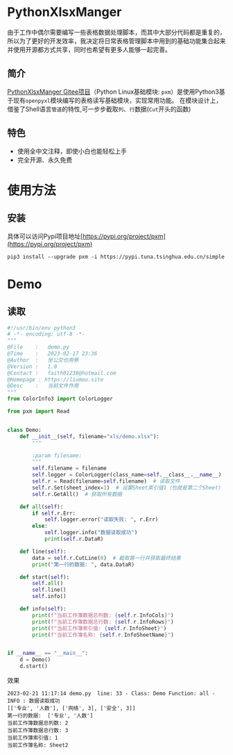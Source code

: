 # PythonXlsxManger

由于工作中偶尔需要编写一些表格数据处理脚本，而其中大部分代码都是重复的，所以为了更好的开发效率，我决定将日常表格管理脚本中用到的基础功能集合起来并使用开源都方式共享，同时也希望有更多人能够一起完善。

## 简介

[PythonXlsxManger Gitee项目](https://gitee.com/liumou_site/pxm)（Python Linux基础模块: `pxm`）是使用Python3基于现有`openpyxl`模块编写的表格读写基础模块，实现常用功能。
在模块设计上，借鉴了Shell语言`管道`的特性,可一步步截取`列`、`行`数据(`Cut`开头的函数)


## 特色

* 使用全中文注释，即使小白也能轻松上手
* 完全开源、永久免费

# 使用方法

## 安装

具体可以访问Pypi项目地址[https://pypi.org/project/pxm](https://pypi.org/project/pxm)

```shell
pip3 install --upgrade pxm -i https://pypi.tuna.tsinghua.edu.cn/simple
```



# Demo

## 读取

```python
#!/usr/bin/env python3
# -*- encoding: utf-8 -*-
"""
@File    :   demo.py
@Time    :   2023-02-17 23:36
@Author  :   坐公交也用券
@Version :   1.0
@Contact :   faith01238@hotmail.com
@Homepage : https://liumou.site
@Desc    :   当前文件作用
"""
from ColorInfo3 import ColorLogger

from pxm import Read


class Demo:
	def __init__(self, filename="xls/demo.xlsx"):
		"""

		:param filename:
		"""
		self.filename = filename
		self.logger = ColorLogger(class_name=self.__class__.__name__)
		self.r = Read(filename=self.filename)  # 读取文件
		self.r.Set(sheet_index=1)  # 设置Sheet索引值1（也就是第二个Sheet)
		self.r.GetAll()  # 获取所有数据

	def all(self):
		if self.r.Err:
			self.logger.error("读取失败: ", r.Err)
		else:
			self.logger.info("数据读取成功")
			print(self.r.DataR)

	def line(self):
		data = self.r.CutLine(0)  # 截取第一行并获取最终结果
		print("第一行的数据: ", data.DataR)

	def start(self):
		self.all()
		self.line()
		self.info()

	def info(self):
		print(f"当前工作簿数据总列数: {self.r.InfoCols}")
		print(f"当前工作簿数据总行数: {self.r.InfoRows}")
		print(f"当前工作簿索引值: {self.r.InfoSheet}")
		print(f"当前工作簿名称: {self.r.InfoSheetName}")


if __name__ == "__main__":
	d = Demo()
	d.start()

```

效果


```shell
2023-02-21 11:17:14 demo.py  line: 33 - Class: Demo Function: all - INFO : 数据读取成功
[['专业', '人数'], ['网络', 3], ['安全', 3]]
第一行的数据:  ['专业', '人数']
当前工作簿数据总列数: 2
当前工作簿数据总行数: 3
当前工作簿索引值: 1
当前工作簿名称: Sheet2
```
